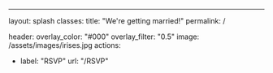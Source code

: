---
layout: splash
classes:
title: "We're getting married!"
permalink: /

header:
  overlay_color: "#000"
  overlay_filter: "0.5"
  image: /assets/images/irises.jpg
  actions:
  - label: "RSVP"
    url: "/RSVP"